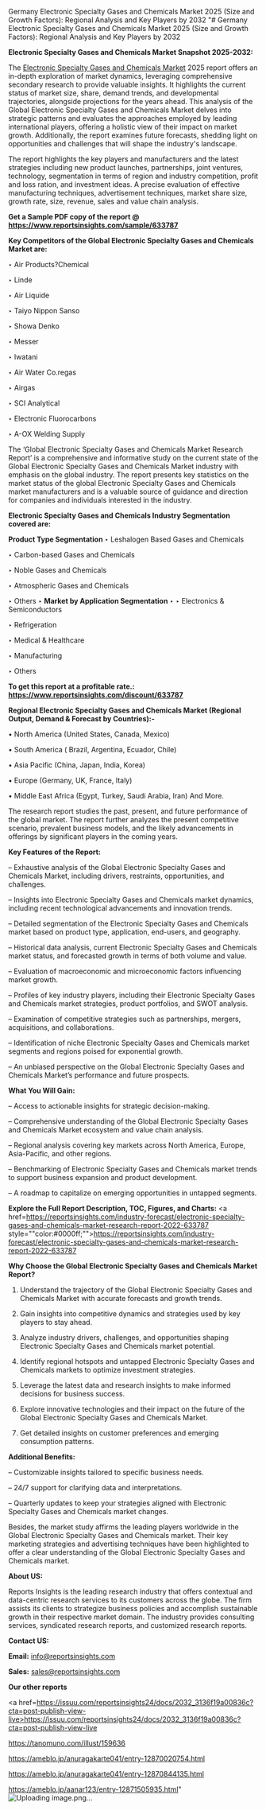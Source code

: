 Germany Electronic Specialty Gases and Chemicals Market 2025 (Size and Growth Factors): Regional Analysis and Key Players by 2032
"# Germany Electronic Specialty Gases and Chemicals Market 2025 (Size and Growth Factors): Regional Analysis and Key Players by 2032

<strong>Electronic Specialty Gases and Chemicals Market Snapshot 2025-2032:</strong>

The <a href=https://www.reportsinsights.com/sample/633787>Electronic Specialty Gases and Chemicals Market</a> 2025 report offers an in-depth exploration of market dynamics, leveraging comprehensive secondary research to provide valuable insights. It highlights the current status of market size, share, demand trends, and developmental trajectories, alongside projections for the years ahead. This analysis of the Global Electronic Specialty Gases and Chemicals Market delves into strategic patterns and evaluates the approaches employed by leading international players, offering a holistic view of their impact on market growth. Additionally, the report examines future forecasts, shedding light on opportunities and challenges that will shape the industry's landscape.

The report highlights the key players and manufacturers and the latest strategies including new product launches, partnerships, joint ventures, technology, segmentation in terms of region and industry competition, profit and loss ration, and investment ideas. A precise evaluation of effective manufacturing techniques, advertisement techniques, market share size, growth rate, size, revenue, sales and value chain analysis.

<strong>Get a Sample PDF copy of the report @ <a href=https://www.reportsinsights.com/sample/633787 style=color:#0000ff;>https://www.reportsinsights.com/sample/633787</a></strong>

<strong>Key Competitors of the Global Electronic Specialty Gases and Chemicals Market are:</strong>

‣ Air Products?Chemical

‣ Linde

‣ Air Liquide

‣ Taiyo Nippon Sanso

‣ Showa Denko

‣ Messer

‣ Iwatani

‣ Air Water
 Co.regas

‣ Airgas

‣ SCI Analytical

‣ Electronic Fluorocarbons

‣ A-OX Welding Supply

The ‘Global Electronic Specialty Gases and Chemicals Market Research Report’ is a comprehensive and informative study on the current state of the Global Electronic Specialty Gases and Chemicals Market industry with emphasis on the global industry. The report presents key statistics on the market status of the global Electronic Specialty Gases and Chemicals market manufacturers and is a valuable source of guidance and direction for companies and individuals interested in the industry.

<strong>Electronic Specialty Gases and Chemicals Industry Segmentation covered are:</strong>

<strong>Product Type Segmentation</strong>
‣
Leshalogen Based Gases and Chemicals

‣ Carbon-based Gases and Chemicals

‣ Noble Gases and Chemicals

‣ Atmospheric Gases and Chemicals

‣ Others
‣ 
<strong>Market by Application Segmentation</strong>
‣
‣  Electronics & Semiconductors

‣ Refrigeration

‣ Medical & Healthcare

‣ Manufacturing

‣ Others

<strong>To get this report at a profitable rate.: <a href=https://www.reportsinsights.com/discount/633787 style=color:#0000ff;>https://www.reportsinsights.com/discount/633787</a></strong>

<strong>Regional Electronic Specialty Gases and Chemicals Market (Regional Output, Demand &amp; Forecast by Countries):-</strong>

• North America (United States, Canada, Mexico)

• South America ( Brazil, Argentina, Ecuador, Chile)

• Asia Pacific (China, Japan, India, Korea)

• Europe (Germany, UK, France, Italy)

• Middle East Africa (Egypt, Turkey, Saudi Arabia, Iran) And More.

The research report studies the past, present, and future performance of the global market. The report further analyzes the present competitive scenario, prevalent business models, and the likely advancements in offerings by significant players in the coming years.

<strong>Key Features of the Report:</strong>

– Exhaustive analysis of the Global Electronic Specialty Gases and Chemicals Market, including drivers, restraints, opportunities, and challenges.

– Insights into Electronic Specialty Gases and Chemicals market dynamics, including recent technological advancements and innovation trends.

– Detailed segmentation of the Electronic Specialty Gases and Chemicals market based on product type, application, end-users, and geography.

– Historical data analysis, current Electronic Specialty Gases and Chemicals market status, and forecasted growth in terms of both volume and value.

– Evaluation of macroeconomic and microeconomic factors influencing market growth.

– Profiles of key industry players, including their Electronic Specialty Gases and Chemicals market strategies, product portfolios, and SWOT analysis.

– Examination of competitive strategies such as partnerships, mergers, acquisitions, and collaborations.

– Identification of niche Electronic Specialty Gases and Chemicals market segments and regions poised for exponential growth.

– An unbiased perspective on the Global Electronic Specialty Gases and Chemicals Market’s performance and future prospects.

<strong>What You Will Gain:</strong>

– Access to actionable insights for strategic decision-making.

– Comprehensive understanding of the Global Electronic Specialty Gases and Chemicals Market ecosystem and value chain analysis.

– Regional analysis covering key markets across North America, Europe, Asia-Pacific, and other regions.

– Benchmarking of Electronic Specialty Gases and Chemicals market trends to support business expansion and product development.

– A roadmap to capitalize on emerging opportunities in untapped segments.

<strong>Explore the Full Report Description, TOC, Figures, and Charts:</strong>
<a href=https://reportsinsights.com/industry-forecast/electronic-specialty-gases-and-chemicals-market-research-report-2022-633787 style=""color:#0000ff;"">https://reportsinsights.com/industry-forecast/electronic-specialty-gases-and-chemicals-market-research-report-2022-633787</a>

<strong>Why Choose the Global Electronic Specialty Gases and Chemicals Market Report?</strong>

1. Understand the trajectory of the Global Electronic Specialty Gases and Chemicals Market with accurate forecasts and growth trends.

2. Gain insights into competitive dynamics and strategies used by key players to stay ahead.

3. Analyze industry drivers, challenges, and opportunities shaping Electronic Specialty Gases and Chemicals market potential.

4. Identify regional hotspots and untapped Electronic Specialty Gases and Chemicals markets to optimize investment strategies.

5. Leverage the latest data and research insights to make informed decisions for business success.

6. Explore innovative technologies and their impact on the future of the Global Electronic Specialty Gases and Chemicals Market.

7. Get detailed insights on customer preferences and emerging consumption patterns.

<strong>Additional Benefits:</strong>

– Customizable insights tailored to specific business needs.

– 24/7 support for clarifying data and interpretations.

– Quarterly updates to keep your strategies aligned with Electronic Specialty Gases and Chemicals market changes.

Besides, the market study affirms the leading players worldwide in the Global Electronic Specialty Gases and Chemicals market. Their key marketing strategies and advertising techniques have been highlighted to offer a clear understanding of the Global Electronic Specialty Gases and Chemicals market.

<strong><strong>About US</strong>:</strong>

Reports Insights is the leading research industry that offers contextual and data-centric research services to its customers across the globe. The firm assists its clients to strategize business policies and accomplish sustainable growth in their respective market domain. The industry provides consulting services, syndicated research reports, and customized research reports.

<strong>Contact US:</strong>

<p class=><b>Email:</b> <a href=mailto:info@reportsinsights.com>info@reportsinsights.com</a></p>
<p class=><b>Sales:</b> <a href=mailto:sales@reportsinsights.com>sales@reportsinsights.com</a></p>

<strong>Our other reports</strong>

<a href=https://issuu.com/reportsinsights24/docs/2032_3136f19a00836c?cta=post-publish-view-live>https://issuu.com/reportsinsights24/docs/2032_3136f19a00836c?cta=post-publish-view-live</a>

<a href=https://tanomuno.com/illust/159636>https://tanomuno.com/illust/159636</a>

<a href=https://ameblo.jp/anuragakarte041/entry-12870020754.html>https://ameblo.jp/anuragakarte041/entry-12870020754.html</a>

<a href=https://ameblo.jp/anuragakarte041/entry-12870844135.html>https://ameblo.jp/anuragakarte041/entry-12870844135.html</a>

<a href=https://ameblo.jp/aanar123/entry-12871505935.html>https://ameblo.jp/aanar123/entry-12871505935.html</a>"
![Uploading image.png…]()
